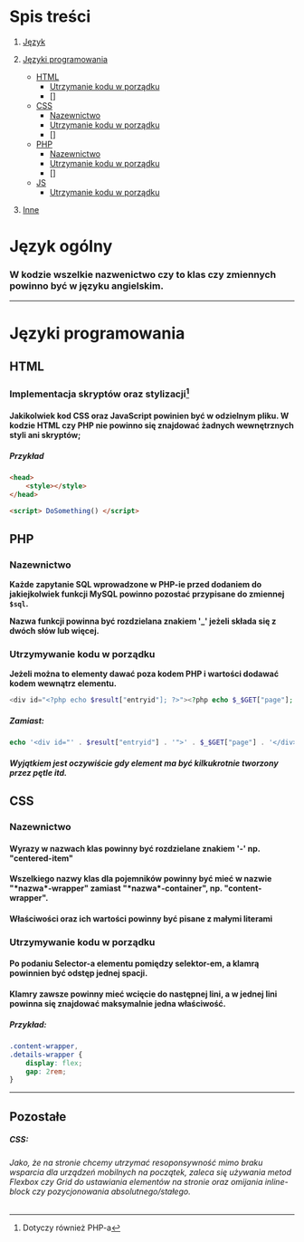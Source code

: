 # Spis treści
1. [Język](#język-ogólny)
2. [Języki programowania](#języki-programowania-)
   - [HTML](#html)
       + [Utrzymanie kodu w porządku](#utrzymywanie-kodu-w-porządku)
       + []
   - [CSS](#css)
       + [Nazewnictwo](#nazewnictwo)
       + [Utrzymanie kodu w porządku](#utrzymywanie-kodu-w-porządku-1)
       + []
   - [PHP](#php)
       + [Nazewnictwo](#nazewnictwo-1)
       + [Utrzymanie kodu w porządku](#utrzymywanie-kodu-w-porządku-2)
       + []
   - [JS](#js)
       + [Utrzymanie kodu w porządku](#utrzymywanie-kodu-w-porządku)

3. [Inne](#pozostałe)

# Język ogólny
### W kodzie wszelkie nazwenictwo czy to klas czy zmiennych powinno być w języku angielskim.
-----------------

# Języki programowania <!-- TAK, WIEMY! ALE NAZWIJCIE TO INACZEJ ABY NAZWA BYLA OGOLNIE ROZPOZNAWANA -->

## HTML
### Implementacja skryptów oraz stylizacji[^1]
#### Jakikolwiek kod CSS oraz JavaScript powinien być w odzielnym pliku. W kodzie HTML czy PHP nie powinno się znajdować żadnych wewnętrznych styli ani skryptów;
##### Przykład
```HTML
<head>
    <style></style>
</head>

<script> DoSomething() </script>
```

## PHP 
### Nazewnictwo
**Każde zapytanie SQL wprowadzone w PHP-ie przed dodaniem do jakiejkolwiek funkcji MySQL powinno pozostać przypisane do zmiennej `$sql`.**

**Nazwa funkcji powinna być rozdzielana znakiem '_' jeżeli składa się z dwóch słów lub więcej.**
### Utrzymywanie kodu w porządku
**Jeżeli można to elementy dawać poza kodem PHP i wartości dodawać kodem wewnątrz elementu.**
```PHP
<div id="<?php echo $result["entryid"]; ?>"><?php echo $_$GET["page"]; ?></div>
```
##### Zamiast:
```PHP
echo '<div id="' . $result["entryid"] . '">' . $_$GET["page"] . '</div>';
```
##### Wyjątkiem jest oczywiście gdy element ma być kilkukrotnie tworzony przez pętle itd.

## CSS
### Nazewnictwo
#### Wyrazy w nazwach klas powinny być rozdzielane znakiem '-' np. "centered-item"
#### Wszelkiego nazwy klas dla pojemników powinny być mieć w nazwie "\*nazwa\*-wrapper" zamiast "\*nazwa\*-container", np. "content-wrapper".
#### Właściwości oraz ich wartości powinny być pisane z małymi literami

### Utrzymywanie kodu w porządku
#### Po podaniu Selector-a elementu pomiędzy selektor-em, a klamrą powinnien być odstęp jednej spacji.
#### Klamry zawsze powinny mieć wcięcie do następnej lini, a w jednej lini powinna się znajdować maksymalnie jedna właściwość.
##### Przykład:
```CSS
.content-wrapper,
.details-wrapper {
    display: flex;
    gap: 2rem;
}
```

-----------------

Pozostałe
------
##### CSS:
###### Jako, że na stronie chcemy utrzymać resoponsywność mimo braku wsparcia dla urządzeń mobilnych na początek, zaleca się używania metod Flexbox czy Grid do ustawiania elementów na stronie oraz omijania inline-block czy pozycjonowania absolutnego/stałego.


[^1]: Dotyczy również PHP-a
